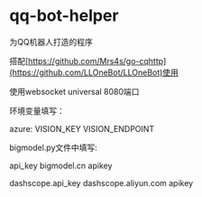 # qq-bot-helper
为QQ机器人打造的程序

搭配[https://github.com/Mrs4s/go-cqhttp](https://github.com/LLOneBot/LLOneBot)使用

使用websocket universal 8080端口

环境变量填写：

azure: VISION_KEY VISION_ENDPOINT

bigmodel.py文件中填写:

api_key bigmodel.cn apikey

dashscope.api_key dashscope.aliyun.com apikey
